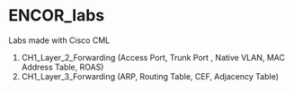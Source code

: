 # ENCOR_labs
Labs made with Cisco CML

1) CH1_Layer_2_Forwarding (Access Port, Trunk Port , Native VLAN, MAC Address Table, ROAS)
2) CH1_Layer_3_Forwarding (ARP, Routing Table, CEF, Adjacency Table)

